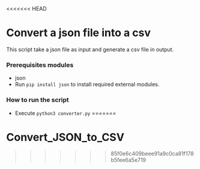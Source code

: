 <<<<<<< HEAD
# Convert a json file into a csv
This script take a json file as input and generate a csv file in output.

### Prerequisites modules
* json
* Run `pip install json` to install required external modules.

### How to run the script
- Execute `python3 converter.py`
=======
# Convert_JSON_to_CSV
>>>>>>> 85f0e6c409beee91a9c0ca81f178b5fee6a5e719
